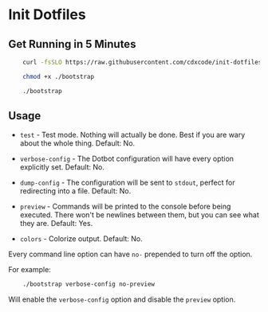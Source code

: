 Init Dotfiles
=============

Get Running in 5 Minutes
------------------------

```bash
    curl -fsSLO https://raw.githubusercontent.com/cdxcode/init-dotfiles/master/bootstrap

    chmod +x ./bootstrap

    ./bootstrap
```

Usage
--------------------

- `test` - Test mode. Nothing will actually be done. Best if you are wary
    about the whole thing. Default: No.

- `verbose-config` - The Dotbot configuration will have every option
    explicitly set. Default: No.

- `dump-config` - The configuration will be sent to `stdout`, perfect for
    redirecting into a file. Default: No.

- `preview` - Commands will be printed to the console before being executed.
    There won't be newlines between them, but you can see what they are. Default:
    Yes.

- `colors` - Colorize output. Default: No.

Every command line option can have `no-` prepended to turn off the option.

For example:

```bash
    ./bootstrap verbose-config no-preview
```

Will enable the `verbose-config` option and disable the `preview` option.

[cdxcode]: https://github.com/cdxcode/cdxcode
